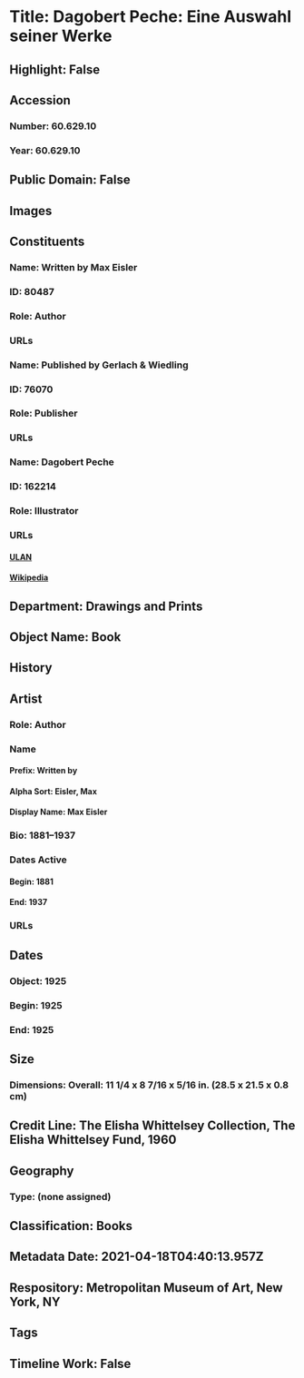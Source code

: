 # Title: Dagobert Peche: Eine Auswahl seiner Werke
## Highlight: False
## Accession
### Number: 60.629.10
### Year: 60.629.10
## Public Domain: False
## Images
## Constituents
### Name: Written by Max Eisler
### ID: 80487
### Role: Author
### URLs
### Name: Published by Gerlach &amp; Wiedling
### ID: 76070
### Role: Publisher
### URLs
### Name: Dagobert Peche
### ID: 162214
### Role: Illustrator
### URLs
#### [ULAN](http://vocab.getty.edu/page/ulan/500080302)
#### [Wikipedia](https://www.wikidata.org/wiki/Q87024)
## Department: Drawings and Prints
## Object Name: Book
## History
## Artist
### Role: Author
### Name
#### Prefix: Written by
#### Alpha Sort: Eisler, Max
#### Display Name: Max Eisler
### Bio: 1881–1937
### Dates Active
#### Begin: 1881
#### End: 1937
### URLs
## Dates
### Object: 1925
### Begin: 1925
### End: 1925
## Size
### Dimensions: Overall: 11 1/4 x 8 7/16 x 5/16 in. (28.5 x 21.5 x 0.8 cm)
## Credit Line: The Elisha Whittelsey Collection, The Elisha Whittelsey Fund, 1960
## Geography
### Type: (none assigned)
## Classification: Books
## Metadata Date: 2021-04-18T04:40:13.957Z
## Respository: Metropolitan Museum of Art, New York, NY
## Tags
## Timeline Work: False